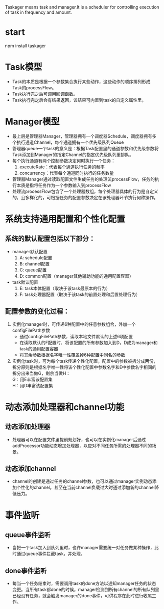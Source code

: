 Taskager means task and manager.It is a scheduler for controlling execution of task in frequency and amount.

# start 
npm install taskager

# Task模型

* Task的本质是根据一个参数集合执行某些动作，这些动作的顺序排列形成Task的processFlow。  
* Task执行完之后可调用回调函数。  
* Task执行完之后会有结果返回，该结果可内置到task的自定义属性里。  

# Manager模型

* 最上层是管理器Manager，管理器拥有一个调度器Schedule，调度器拥有多个执行通道Channel，每个通道拥有一个优先级队列Queue  
* 管理器queue一个task的意义是：根据Task配置里的通道参数和优先级参数将Task添加到Manager的指定Channel的指定优先级队列里排队。  
* 每个执行通道有两个控制参数决定何时执行一个任务：  
  1. executeRate：代表每个通道执行任务的频率  
  2. concurrency：代表每个通道同时执行的任务数量  
* 管理器Manager通过读取配置文件生成任务的处理流processFlow，任务的执行本质是指将任务作为一个参数输入到processFlow  
* 处理流processFlow包含了一个处理器数组，每个处理器具体的行为是自定义的，且多样化的，可根据任务的配置参数决定在该处理器环节执行何种操作。  

# 系统支持通用配置和个性化配置
## 系统的默认配置包括以下部分：
* manager默认配置  
  1. A: schedule配置  
  2. B: channel配置  
  3. C: queue配置  
  4. D: common配置（manager其他辅助功能的通用配置容器）  
* task默认配置  
  1. E: task本体配置（取决于该task最原本的行为）  
  2. F: task处理器配置（取决于该task的前置处理和后置处理行为）  
## 配置参数的变化过程：
1. 实例化manager时，可传递6种配置中的任意参数组合，外加一个configFilePath参数  
   * 通过configFilePath参数，读取本地文件默认的上述6项配置  
   * 在读取默认的F配置时，将该配置的所有参数加入到D，D成为manager和task的通用配置容器  
   * 将其余参数根据名字唯一性覆盖掉6种配置中同名的参数  
2. 实例化task时，可为每个task传递个性化配置，配置中的参数被拆分成两份，拆分原则是根据名字唯一性将该个性化配置中参数名字和E中参数名字相同的拆分出来当做G，剩余当做H：  
   G：用E丰富该配置集  
   H：用D丰富该配置集  
# 动态添加处理器和channel功能
## 动态添加处理器
* 处理器可以在配置文件里提前规划好，也可以在实例化manager后通过addProcessor功能动态增加处理器，以应对不同任务所需的处理器不同的场景。
## 动态添加channel
* channel的创建是通过任务的channel参数，也可以通过manager实例动态添加个性化的channel，甚至在当前channel负载过大时通过添加新的channel降低压力。

# 事件监听
## queue事件监听
* 当把一个task加入到队列里时，也许manager需要统一对任务做某种操作，此时通过queue事件拦截task，并处理。
## done事件监听
* 每当一个任务结束时，需要调用task的done方法以通知manager任务的状态变更。当所有task都done的时候，manager检测到所有channel的所有队列里已经没有任务，就会触发manager的done事件，可供程序在此时进行收尾工作。
